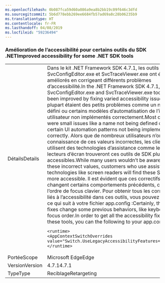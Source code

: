 ```yaml
---
ms.openlocfilehash: 0b087fca59d60a086a9ea8b2bb19c09f646c3dfd
ms.sourcegitcommit: 5b6d778ebb269ee6684fb57ad69a8c28b06235b9
ms.translationtype: HT
ms.contentlocale: fr-FR
ms.lasthandoff: 04/08/2019
ms.locfileid: "59236494"
---
```

### <a name="improved-accessibility-for-some-net-sdk-tools"></a><span data-ttu-id="0e8a6-101">Amélioration de l’accessibilité pour certains outils du SDK .NET</span><span class="sxs-lookup"><span data-stu-id="0e8a6-101">Improved accessibility for some .NET SDK tools</span></span>

|   |   |
|---|---|
|<span data-ttu-id="0e8a6-102">Détails</span><span class="sxs-lookup"><span data-stu-id="0e8a6-102">Details</span></span>|<span data-ttu-id="0e8a6-103">Dans le kit .NET Framework SDK 4.7.1, les outils SvcConfigEditor.exe et SvcTraceViewer.exe ont été améliorés en corrigeant différents problèmes d’accessibilité.</span><span class="sxs-lookup"><span data-stu-id="0e8a6-103">In the .NET Framework SDK 4.7.1, the SvcConfigEditor.exe and SvcTraceViewer.exe tools have been improved by fixing varied accessibility issues.</span></span> <span data-ttu-id="0e8a6-104">La plupart étaient des petits problèmes comme un nom non défini ou certains modèles d’automatisation de l’interface utilisateur non implémentés correctement.</span><span class="sxs-lookup"><span data-stu-id="0e8a6-104">Most of these were small issues like a name not being defined or certain UI automation patterns not being implemented correctly.</span></span> <span data-ttu-id="0e8a6-105">Alors que de nombreux utilisateurs n’ont pas connaissance de ces valeurs incorrectes, les clients qui utilisent des technologies d’assistance comme les lecteurs d’écran trouveront ces outils de SDK plus accessibles.</span><span class="sxs-lookup"><span data-stu-id="0e8a6-105">While many users wouldn’t be aware of these incorrect values, customers who use assistive technologies like screen readers will find these SDK tools more accessible.</span></span> <span data-ttu-id="0e8a6-106">Il est évident que ces correctifs changent certains comportements précédents, comme l’ordre de focus clavier. Pour obtenir tous les correctifs liés à l’accessibilité dans ces outils, vous pouvez ajouter ce qui suit à votre fichier app.config :</span><span class="sxs-lookup"><span data-stu-id="0e8a6-106">Certainly, these fixes change some previous behaviors, like keyboard focus order.In order to get all the accessibility fixes in these tools, you can the following to your app.config file:</span></span><pre><code class="lang-xml">&lt;runtime&gt;&#13;&#10;&lt;AppContextSwitchOverrides value=&quot;Switch.UseLegacyAccessibilityFeatures=false&quot;/&gt;&#13;&#10;&lt;/runtime&gt;&#13;&#10;</code></pre>|
|<span data-ttu-id="0e8a6-107">Portée</span><span class="sxs-lookup"><span data-stu-id="0e8a6-107">Scope</span></span>|<span data-ttu-id="0e8a6-108">Microsoft Edge</span><span class="sxs-lookup"><span data-stu-id="0e8a6-108">Edge</span></span>|
|<span data-ttu-id="0e8a6-109">Version</span><span class="sxs-lookup"><span data-stu-id="0e8a6-109">Version</span></span>|<span data-ttu-id="0e8a6-110">4.7.1</span><span class="sxs-lookup"><span data-stu-id="0e8a6-110">4.7.1</span></span>|
|<span data-ttu-id="0e8a6-111">Type</span><span class="sxs-lookup"><span data-stu-id="0e8a6-111">Type</span></span>|<span data-ttu-id="0e8a6-112">Reciblage</span><span class="sxs-lookup"><span data-stu-id="0e8a6-112">Retargeting</span></span>|
